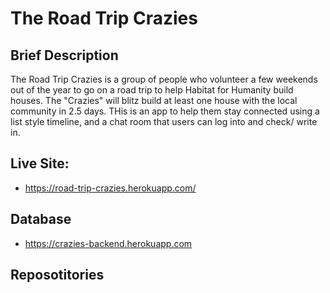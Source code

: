 # The Road Trip Crazies

## Brief Description

The Road Trip Crazies is a group of people who volunteer a few weekends out of the year to go on a road trip to help Habitat for Humanity build houses.  The "Crazies" will blitz build at least one house with the local community in 2.5 days.  THis is an app to help them stay connected using a list style timeline, and a chat room that users can log into and check/ write in.


## Live Site:
- https://road-trip-crazies.herokuapp.com/

## Database
- https://crazies-backend.herokuapp.com

## Reposotitories
